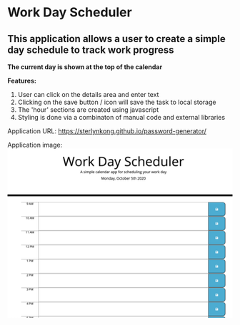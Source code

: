 # Work Day Scheduler

## This application allows a user to create a simple day schedule to track work progress

**The current day is shown at the top of the calendar**

**Features:**
1. User can click on the details area and enter text
2. Clicking on the save button / icon will save the task to local storage
3. The 'hour' sections are created using javascript
4. Styling is done via a combinaton of manual code and external libraries

Application URL: https://sterlynkong.github.io/password-generator/

Application image: ![Work Day Scheduler](assets/images/work_day_scheduler.png "Work Day Scheduler")